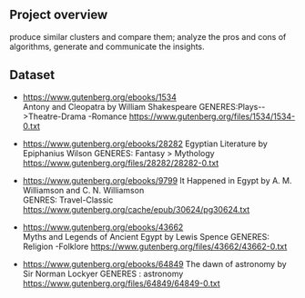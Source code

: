 ## Project overview
produce similar clusters and compare them; analyze the pros and cons of algorithms, generate and communicate the insights.

## Dataset
- https://www.gutenberg.org/ebooks/1534  
Antony and Cleopatra by William Shakespeare
GENERES:Plays-->Theatre-Drama -Romance 
https://www.gutenberg.org/files/1534/1534-0.txt

- https://www.gutenberg.org/ebooks/28282 
Egyptian Literature by Epiphanius Wilson 
GENERES: Fantasy > Mythology
https://www.gutenberg.org/files/28282/28282-0.txt

- https://www.gutenberg.org/ebooks/9799 
It Happened in Egypt by A. M. Williamson and C. N. Williamson<br>
GENRES: Travel-Classic
https://www.gutenberg.org/cache/epub/30624/pg30624.txt

- https://www.gutenberg.org/ebooks/43662 <br>
Myths and Legends of Ancient Egypt by Lewis Spence 
GENERES: Religion -Folklore 
https://www.gutenberg.org/files/43662/43662-0.txt

- https://www.gutenberg.org/ebooks/64849 
The dawn of astronomy by Sir Norman Lockyer
GENERES : astronomy 
https://www.gutenberg.org/files/64849/64849-0.txt

